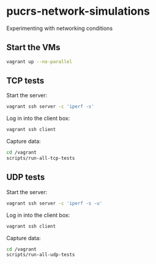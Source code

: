 # pucrs-network-simulations

Experimenting with networking conditions

## Start the VMs

```sh
vagrant up --no-parallel
```

## TCP tests

Start the server:

```sh
vagrant ssh server -c 'iperf -s'
```

Log in into the client box:

```sh
vagrant ssh client
```

Capture data:

```sh
cd /vagrant
scripts/run-all-tcp-tests
```

## UDP tests

Start the server:

```sh
vagrant ssh server -c 'iperf -s -u'
```

Log in into the client box:

```sh
vagrant ssh client
```

Capture data:

```sh
cd /vagrant
scripts/run-all-udp-tests
```


